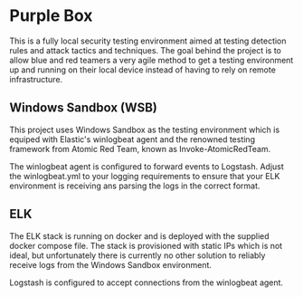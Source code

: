 # Purple Box
This is a fully local security testing environment aimed at testing detection rules and attack tactics and techniques. The goal behind the project is to allow blue and red teamers a very agile method to get a testing environment up and running on their local device instead of having to rely on remote infrastructure.

## Windows Sandbox (WSB)
This project uses Windows Sandbox as the testing environment which is equiped with Elastic's winlogbeat agent and the renowned testing framework from Atomic Red Team, known as Invoke-AtomicRedTeam.

The winlogbeat agent is configured to forward events to Logstash. Adjust the winlogbeat.yml to your logging requirements to ensure that your ELK environment is receiving ans parsing the logs in the correct format.

## ELK
The ELK stack is running on docker and is deployed with the supplied docker compose file. The stack is provisioned with static IPs which is not ideal, but unfortunately there is currently no other solution to reliably receive logs from the Windows Sandbox environment. 

Logstash is configured to accept connections from the winlogbeat agent.